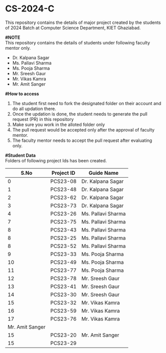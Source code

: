 # CS-2024-C
This repository contains the details of major project created by the students of 2024 Batch at Computer Science Department, KIET Ghaziabad.<br>

<b>#NOTE</b><br>
This repository contains the details of students under following faculty mentor only.<br>
<ul>
  <li>Dr. Kalpana Sagar</li>
<!--   <li>Ms. Neha Shukla</li> -->
  <li>Ms. Pallavi Sharma</li>
  <li>Ms. Pooja Sharma</li>
  <li>Mr. Sreesh Gaur</li>
  <li>Mr. Vikas Kamra</li>
  <li>Mr. Amit Sanger</li>
<!--   <li>Mr. Gaurav Rawat</li> -->
</ul>
  
<b>#How to access</b><br>
<ol>
  <li>The student first need to fork the designated folder on their account and do all updation there.</li>
  <li>Once the updation is done, the student needs to generate the pull request (PR) in this repository</li>
  <li>Make sure you work in the alloted folder only</li>
  <li>The pull request would be accepted only after the approval of faculty mentor.</li>
  <li>The faculty mentor needs to accept the pull request after evaluating only.</li>
 </ol>

<b>#Student Data</b><br>
Folders of following project Ids has been created.<br>
<table> 
  <thead>
    <tr> 
      <th>S.No</th> 
      <th>Project ID</th>
      <th>Guide Name</th> 
    </tr> 
  </thead>
  <tbody> 
    <tr> <td>0</td> <td><span style="font-style: normal; font-weight: 400;">PCS23-08</span></td>
      <td><span style="font-style: normal; font-weight: 400;">Dr. Kalpana Sagar</span><br></td> </tr> <tr> <td>1</td> <td><span style="font-style: normal; font-weight: 400;">PCS23-48</span></td>
      <td><span style="font-style: normal; font-weight: 400;">Dr. Kalpana Sagar</span><br></td> </tr> <tr> <td>2</td> <td><span style="font-style: normal; font-weight: 400;">PCS23-62</span></td>
      <td><span style="font-style: normal; font-weight: 400;">Dr. Kalpana Sagar</span><br></td> </tr> <tr> <td>3</td> <td><span style="font-style: normal; font-weight: 400;">PCS23-73</span></td>
      <td><span style="font-style: normal; font-weight: 400;">Dr. Kalpana Sagar</span><br></td> </tr> <tr> <td>4</td> <td><span style="font-style: normal; font-weight: 400;">PCS23-26</span></td>
<!--       <td><span style="font-style: normal; font-weight: 400;">Ms. Neha Shukla&nbsp;</span><br></td> </tr> <tr> <td>5</td> <td><span style="font-style: normal; font-weight: 400;">PCS23-61</span></td> -->
<!--       <td><span style="font-style: normal; font-weight: 400;">Ms. Neha Shukla&nbsp;</span><br></td> </tr> <tr> <td>6</td> <td><span style="font-style: normal; font-weight: 400;">PCS23-78</span></td> -->
      <td><span style="font-style: normal; font-weight: 400;">Ms. Pallavi Sharma</span><br></td> </tr> <tr> <td>7</td> <td><span style="font-style: normal; font-weight: 400;">PCS23-75</span></td>
      <td><span style="font-style: normal; font-weight: 400;">Ms. Pallavi Sharma</span><br></td> </tr> <tr> <td>8</td> <td><span style="font-style: normal; font-weight: 400;">PCS23-43</span></td> 
      <td><span style="font-style: normal; font-weight: 400;">Ms. Pallavi Sharma</span><br></td> </tr> <tr> <td>8</td> <td><span style="font-style: normal; font-weight: 400;">PCS23-25</span></td>
      <td><span style="font-style: normal; font-weight: 400;">Ms. Pallavi Sharma</span><br></td> </tr> <tr> <td>8</td> <td><span style="font-style: normal; font-weight: 400;">PCS23-52</span></td>  
      <td><span style="font-style: normal; font-weight: 400;">Ms. Pallavi Sharma</span><br></td> </tr> <tr> <td>9</td> <td><span style="font-style: normal; font-weight: 400;">PCS23-33</span></td>
      <td><span style="font-style: normal; font-weight: 400;">Ms. Pooja Sharma</span><br></td> </tr> <tr> <td>10</td> <td><span style="font-style: normal; font-weight: 400;">PCS23-49</span></td>
      <td><span style="font-style: normal; font-weight: 400;">Ms. Pooja Sharma</span><br></td> </tr> <tr> <td>11</td> <td><span style="font-style: normal; font-weight: 400;">PCS23-77</span></td> 
      <td><span style="font-style: normal; font-weight: 400;">Ms. Pooja Sharma</span><br></td> </tr> <tr> <td>12</td> <td><span style="font-style: normal; font-weight: 400;">PCS23-78</span></td> 
      <td><span style="font-style: normal; font-weight: 400;">Mr. Sreesh Gaur</span><br></td> </tr> <tr> <td>13</td> <td><span style="font-style: normal; font-weight: 400;">PCS23-41</span></td>
      <td><span style="font-style: normal; font-weight: 400;">Mr. Sreesh Gaur</span><br></td> </tr> <tr> <td>14</td> <td><span style="font-style: normal; font-weight: 400;">PCS23-30</span></td>
      <td><span style="font-style: normal; font-weight: 400;">Mr. Sreesh Gaur</span><br></td> </tr> <tr> <td>15</td> <td><span style="font-style: normal; font-weight: 400;">PCS23-32</span></td>
      <td><span style="font-style: normal; font-weight: 400;">Mr. Vikas Kamra&nbsp;</span><br></td> </tr> <tr> <td>16</td> <td><span style="font-style: normal; font-weight: 400;">PCS23-59</span></td> 
      <td><span style="font-style: normal; font-weight: 400;">Mr. Vikas Kamra&nbsp;</span><br></td> </tr> <tr> <td>17</td> <td><span style="font-style: normal; font-weight: 400;">PCS23-76</span></td> 
      <td><span style="font-style: normal; font-weight: 400;">Mr. Vikas Kamra&nbsp;</span><br></td> </tr>
      <td><span style="font-style: normal; font-weight: 400;">Mr. Amit Sanger</span><br></td> </tr> <tr> <td>15</td> <td><span style="font-style: normal; font-weight: 400;">PCS23-20</span></td>
      <td><span style="font-style: normal; font-weight: 400;">Mr. Amit Sanger</span><br></td> </tr> <tr> <td>15</td> <td><span style="font-style: normal; font-weight: 400;">PCS23-29</span></td>
    </tbody>
</table>
